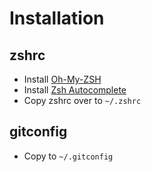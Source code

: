 # Installation

## zshrc

- Install [Oh-My-ZSH](https://ohmyz.sh)
- Install [Zsh Autocomplete](https://github.com/marlonrichert/zsh-autocomplete)
- Copy zshrc over to `~/.zshrc`

## gitconfig

- Copy to `~/.gitconfig`
